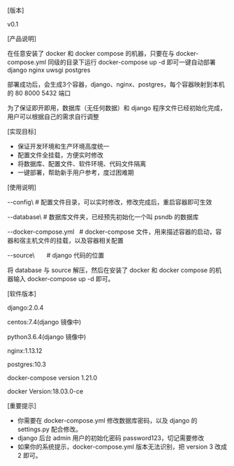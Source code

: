[版本]

v0.1


[产品说明]

在任意安装了 docker 和 docker compose 的机器，只要在与
docker-compose.yml 同级的目录下运行 docker-compose up -d
即可一键自动部署 django nginx uwsgi postgres

部署成功后，会生成3个容器，django、nginx、postgres，每个容器映射到本机的 80 8000 5432 端口

为了保证即开即用，数据库（无任何数据）和 django 程序文件已经初始化完成，用户可以根据自己的需求自行调整



[实现目标]

- 保证开发环境和生产环境高度统一
- 配置文件全挂载，方便实时修改
- 将数据库、配置文件、软件环境、代码文件隔离
- 一键部署，帮助新手用户参考，度过困难期



[使用说明]

--config\       # 配置文件目录，可以实时修改，修改完成后，重启容器即可生效

--database\     # 数据库文件夹，已经预先初始化一个叫 psndb 的数据库

--docker-compose.yml    # docker-compose 文件，用来描述容器的启动，容器和宿主机文件的挂载，以及容器相关配置

--source\       # django 代码的位置

将 database 与 source 解压，然后在安装了 docker 和 docker compose 的机器输入 docker-compose up -d 即可。



[软件版本]

django:2.0.4

centos:7.4(django 镜像中)

python3.6.4(django 镜像中)

nginx:1.13.12

postgres:10.3

docker-compose version 1.21.0

docker Version:18.03.0-ce



[重要提示]

- 你需要在 docker-compose.yml 修改数据库密码，以及 django 的 settings.py 配合修改。
- django 后台 admin 用户的初始化密码 password123，切记需要修改
- 如果你的系统提示，docker-compose.yml 版本无法识别，把 version 3 改成 2 即可。





